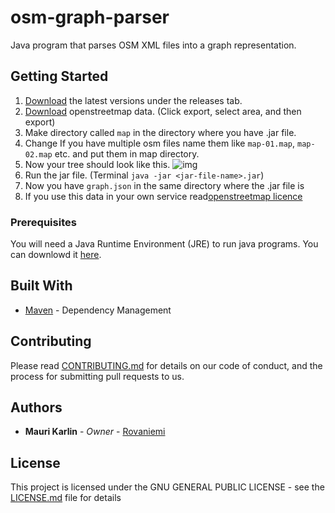 # osm-graph-parser
Java program that parses OSM XML files into a graph representation.

## Getting Started

1. [Download](https://github.com/rovaniemi/osm-graph-parser/releases) the latest versions under the releases tab.
2. [Download](https://www.openstreetmap.org/) openstreetmap data. (Click export, select area, and then export)
3. Make directory called `map` in the directory where you have .jar file.
4. Change If you have multiple osm files name them like `map-01.map`, `map-02.map` etc. and put them in map directory.
5. Now your tree should look like this. ![img](http://imgur.com/ntvFUQN.png)
6. Run the jar file. (Terminal `java -jar <jar-file-name>.jar`)
7. Now you have `graph.json` in the same directory where the .jar file is
8. If you use this data in your own service read[openstreetmap licence](https://opendatacommons.org/licenses/odbl/1.0/)


### Prerequisites

You will need a Java Runtime Environment (JRE) to run java programs. You can downlowd it [here](http://www.oracle.com/technetwork/java/javase/downloads/jre8-downloads-2133155.html).

## Built With

* [Maven](https://maven.apache.org/) - Dependency Management

## Contributing

Please read [CONTRIBUTING.md](contributing.md) for details on our code of conduct, and the process for submitting pull requests to us.

## Authors

* **Mauri Karlin** - *Owner* - [Rovaniemi](https://github.com/Rovaniemi)

## License

This project is licensed under the GNU GENERAL PUBLIC LICENSE - see the [LICENSE.md](LICENSE.md) file for details